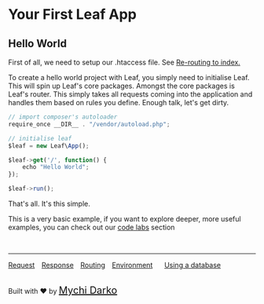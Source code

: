 # Your First Leaf App
## Hello World
First of all, we need to setup our .htaccess file. See [Re-routing to index.](2.0/intro/htaccess)

To create a hello world project with Leaf, you simply need to initialise Leaf. This will spin up Leaf's core packages. Amongst the core packages is Leaf's router. This simply takes all requests coming into the application and handles them based on rules you define. Enough talk, let's get dirty.

```js
// import composer's autoloader
require_once __DIR__ . "/vendor/autoload.php";

// initialise leaf
$leaf = new Leaf\App();

$leaf->get('/', function() {
	echo "Hello World";
});

$leaf->run();
```
That's all. It's this simple.

This is a very basic example, if you want to explore deeper, more useful examples, you can check out our [code labs](2.0/codelabs) section

<br>
<hr>

<a href="#/2.0/http/request" style="margin: 0px">Request</a>
<a href="#/2.0/http/response" style="margin: 0px 10px;">Response</a>
<a href="#/2.0/routing" style="margin: 0px; 10px;">Routing</a>
<a href="#/2.0/database/intro" style="margin: 0px 10px;">Environment</a>
<a href="#/2.0/database/intro" style="margin: 0px 10px;">Using a database</a>

<br>
Built with ❤ by <a href="https://mychi.netlify.com" style="font-size: 20px; color: #111;" target="_blank">Mychi Darko</a>